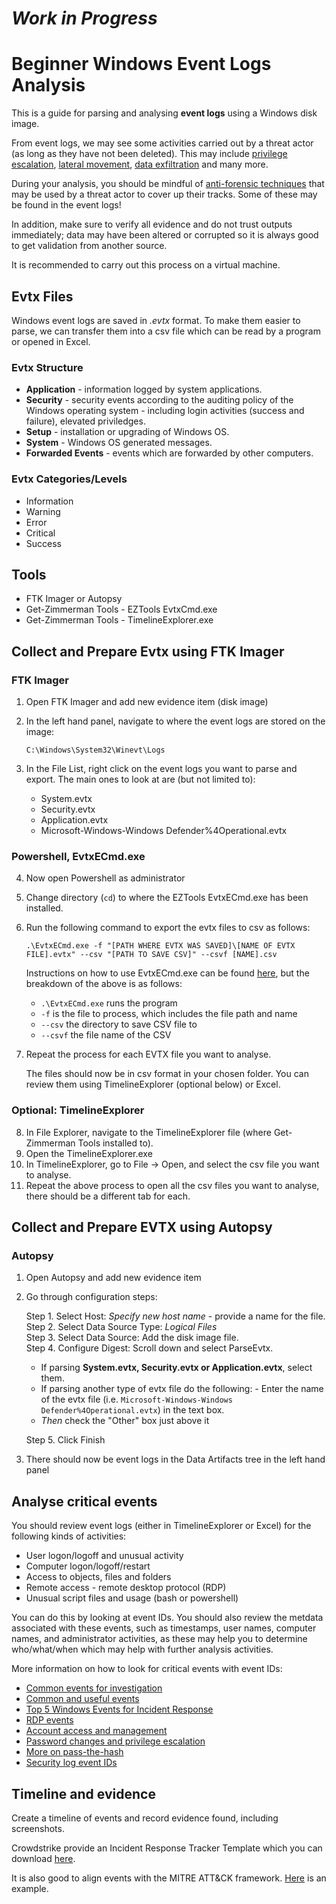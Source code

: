 # **_Work in Progress_**

# Beginner Windows Event Logs Analysis

This is a guide for parsing and analysing **event logs** using a Windows disk image.

From event logs, we may see some activities carried out by a threat actor (as long as they have not been deleted). This may include [privilege escalation](https://attack.mitre.org/tactics/TA0004/), [lateral movement](https://attack.mitre.org/tactics/TA0008/), [data exfiltration](https://attack.mitre.org/tactics/TA0010/) and many more.

During your analysis, you should be mindful of [anti-forensic techniques](https://github.com/dbak5/BeginnerCybersecurityGuides/blob/main/AntiForensicTechniques.md) that may be used by a threat actor to cover up their tracks. Some of these may be found in the event logs!

In addition, make sure to verify all evidence and do not trust outputs immediately; data may have been altered or corrupted so it is always good to get validation from another source.

It is recommended to carry out this process on a virtual machine.

## Evtx Files

Windows event logs are saved in <em>.evtx</em> format. To make them easier to parse, we can transfer them into a csv file which can be read by a program or opened in Excel.

### Evtx Structure

- **Application** - information logged by system applications.
- **Security** - security events according to the auditing policy of the Windows operating system - including login activities (success and failure), elevated priviledges.
- **Setup** - installation or upgrading of Windows OS.
- **System** - Windows OS generated messages.
- **Forwarded Events** - events which are forwarded by other computers.

### Evtx Categories/Levels

- Information
- Warning
- Error
- Critical
- Success

## Tools

- FTK Imager or Autopsy
- Get-Zimmerman Tools - EZTools EvtxCmd.exe
- Get-Zimmerman Tools - TimelineExplorer.exe

## Collect and Prepare Evtx using FTK Imager

### FTK Imager

1. Open FTK Imager and add new evidence item (disk image)
2. In the left hand panel, navigate to where the event logs are stored on the image:

   `C:\Windows\System32\Winevt\Logs`

3. In the File List, right click on the event logs you want to parse and export. The main ones to look at are (but not limited to):

   - System.evtx
   - Security.evtx
   - Application.evtx
   - Microsoft-Windows-Windows Defender%4Operational.evtx

### Powershell, EvtxECmd.exe

4. Now open Powershell as administrator
5. Change directory (`cd`) to where the EZTools EvtxECmd.exe has been installed.
6. Run the following command to export the evtx files to csv as follows:

   `.\EvtxECmd.exe -f "[PATH WHERE EVTX WAS SAVED]\[NAME OF EVTX FILE].evtx" --csv "[PATH TO SAVE CSV]" --csvf [NAME].csv`

   Instructions on how to use EvtxECmd.exe can be found [here](https://github.com/EricZimmerman/evtx), but the breakdown of the above is as follows:

   - `.\EvtxECmd.exe` runs the program
   - `-f` is the file to process, which includes the file path and name
   - `--csv` the directory to save CSV file to
   - `--csvf` the file name of the CSV

7. Repeat the process for each EVTX file you want to analyse.

   The files should now be in csv format in your chosen folder. You can review them using TimelineExplorer (optional below) or Excel.

### Optional: TimelineExplorer

8. In File Explorer, navigate to the TimelineExplorer file (where Get-Zimmerman Tools installed to).
9. Open the TimelineExplorer.exe
10. In TimelineExplorer, go to File -> Open, and select the csv file you want to analyse.
11. Repeat the above process to open all the csv files you want to analyse, there should be a different tab for each.

## Collect and Prepare EVTX using Autopsy

### Autopsy

1. Open Autopsy and add new evidence item
2. Go through configuration steps:

   Step 1. Select Host: <em>Specify new host name</em> - provide a name for the file. \
   Step 2. Select Data Source Type: <em>Logical Files</em> \
   Step 3. Select Data Source: Add the disk image file. \
   Step 4. Configure Digest: Scroll down and select ParseEvtx.

   - If parsing **System.evtx, Security.evtx or Application.evtx**, select them.
   - If parsing another type of evtx file do the following: - Enter the name of the evtx file (i.e. `Microsoft-Windows-Windows Defender%4Operational.evtx`) in the text box.
   - <em>Then</em> check the "Other" box just above it

   Step 5. Click Finish

3. There should now be event logs in the Data Artifacts tree in the left hand panel

## Analyse critical events

You should review event logs (either in TimelineExplorer or Excel) for the following kinds of activities:

- User logon/logoff and unusual activity
- Computer logon/logoff/restart
- Access to objects, files and folders
- Remote access - remote desktop protocol (RDP)
- Unusual script files and usage (bash or powershell)

You can do this by looking at event IDs. You should also review the metdata associated with these events, such as timestamps, user names, computer names, and administrator activities, as these may help you to determine who/what/when which may help with further analysis activities.

More information on how to look for critical events with event IDs:

- [Common events for investigation](https://www.socinvestigation.com/most-common-windows-event-ids-to-hunt-mind-map/)
- [Common and useful events](https://ss64.com/ps/syntax-eventids.html)
- [Top 5 Windows Events for Incident Response](https://www.linkedin.com/pulse/top-5-windows-events-incident-response-invictus-incident-response/)
- [RDP events](https://www.socinvestigation.com/windows-rdp-event-ids-cheatsheet/)
- [Account access and management](https://medium.com/@rajeevranjancom/windows-event-log-analysis-incident-response-guide-739af79b518b)
- [Password changes and privilege escalation](https://alparslanakyildiz.medium.com/windows-event-ids-for-incident-response-cases-f3a069b8309f)
- [More on pass-the-hash](https://www.beyondtrust.com/resources/glossary/pass-the-hash-pth-attack)
- [Security log event IDs](https://www.ultimatewindowssecurity.com/securitylog/encyclopedia/default.aspx?i=j)

## Timeline and evidence

Create a timeline of events and record evidence found, including screenshots.

Crowdstrike provide an Incident Response Tracker Template which you can download [here](https://www.crowdstrike.com/blog/crowdstrike-releases-digital-forensics-and-incident-response-tracker/).

It is also good to align events with the MITRE ATT&CK framework. [Here](https://www.socinvestigation.com/mapping-mitre-attck-with-window-event-log-ids/) is an example.
